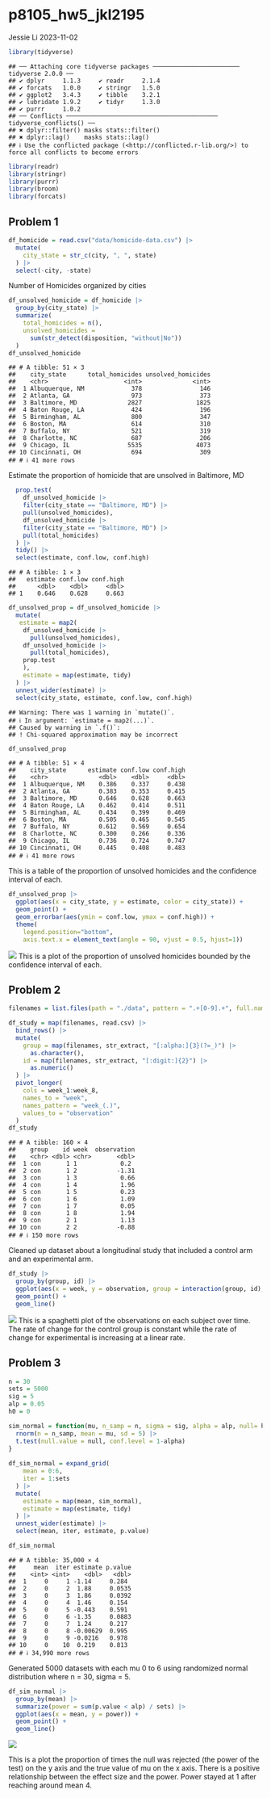 p8105_hw5_jkl2195
================
Jessie Li
2023-11-02

``` r
library(tidyverse)
```

    ## ── Attaching core tidyverse packages ──────────────────────── tidyverse 2.0.0 ──
    ## ✔ dplyr     1.1.3     ✔ readr     2.1.4
    ## ✔ forcats   1.0.0     ✔ stringr   1.5.0
    ## ✔ ggplot2   3.4.3     ✔ tibble    3.2.1
    ## ✔ lubridate 1.9.2     ✔ tidyr     1.3.0
    ## ✔ purrr     1.0.2     
    ## ── Conflicts ────────────────────────────────────────── tidyverse_conflicts() ──
    ## ✖ dplyr::filter() masks stats::filter()
    ## ✖ dplyr::lag()    masks stats::lag()
    ## ℹ Use the conflicted package (<http://conflicted.r-lib.org/>) to force all conflicts to become errors

``` r
library(readr)
library(stringr)
library(purrr)
library(broom)
library(forcats)
```

## Problem 1

``` r
df_homicide = read.csv("data/homicide-data.csv") |>
  mutate(
    city_state = str_c(city, ", ", state)
  ) |>
  select(-city, -state)
```

Number of Homicides organized by cities

``` r
df_unsolved_homicide = df_homicide |>
  group_by(city_state) |>
  summarize(
    total_homicides = n(), 
    unsolved_homicides = 
      sum(str_detect(disposition, "without|No"))
  )
df_unsolved_homicide
```

    ## # A tibble: 51 × 3
    ##    city_state      total_homicides unsolved_homicides
    ##    <chr>                     <int>              <int>
    ##  1 Albuquerque, NM             378                146
    ##  2 Atlanta, GA                 973                373
    ##  3 Baltimore, MD              2827               1825
    ##  4 Baton Rouge, LA             424                196
    ##  5 Birmingham, AL              800                347
    ##  6 Boston, MA                  614                310
    ##  7 Buffalo, NY                 521                319
    ##  8 Charlotte, NC               687                206
    ##  9 Chicago, IL                5535               4073
    ## 10 Cincinnati, OH              694                309
    ## # ℹ 41 more rows

Estimate the proportion of homicide that are unsolved in Baltimore, MD

``` r
  prop.test(
    df_unsolved_homicide |>
    filter(city_state == "Baltimore, MD") |> 
    pull(unsolved_homicides),
    df_unsolved_homicide |>
    filter(city_state == "Baltimore, MD") |> 
    pull(total_homicides)
  ) |>
  tidy() |>
  select(estimate, conf.low, conf.high)
```

    ## # A tibble: 1 × 3
    ##   estimate conf.low conf.high
    ##      <dbl>    <dbl>     <dbl>
    ## 1    0.646    0.628     0.663

``` r
df_unsolved_prop = df_unsolved_homicide |>
  mutate(
   estimate = map2(
    df_unsolved_homicide |>
      pull(unsolved_homicides),
    df_unsolved_homicide |>
      pull(total_homicides),
    prop.test
    ),
    estimate = map(estimate, tidy)
  ) |>
  unnest_wider(estimate) |>
  select(city_state, estimate, conf.low, conf.high)
```

    ## Warning: There was 1 warning in `mutate()`.
    ## ℹ In argument: `estimate = map2(...)`.
    ## Caused by warning in `.f()`:
    ## ! Chi-squared approximation may be incorrect

``` r
df_unsolved_prop
```

    ## # A tibble: 51 × 4
    ##    city_state      estimate conf.low conf.high
    ##    <chr>              <dbl>    <dbl>     <dbl>
    ##  1 Albuquerque, NM    0.386    0.337     0.438
    ##  2 Atlanta, GA        0.383    0.353     0.415
    ##  3 Baltimore, MD      0.646    0.628     0.663
    ##  4 Baton Rouge, LA    0.462    0.414     0.511
    ##  5 Birmingham, AL     0.434    0.399     0.469
    ##  6 Boston, MA         0.505    0.465     0.545
    ##  7 Buffalo, NY        0.612    0.569     0.654
    ##  8 Charlotte, NC      0.300    0.266     0.336
    ##  9 Chicago, IL        0.736    0.724     0.747
    ## 10 Cincinnati, OH     0.445    0.408     0.483
    ## # ℹ 41 more rows

This is a table of the proportion of unsolved homicides and the
confidence interval of each.

``` r
df_unsolved_prop |>
  ggplot(aes(x = city_state, y = estimate, color = city_state)) +
  geom_point() +
  geom_errorbar(aes(ymin = conf.low, ymax = conf.high)) +
  theme(
    legend.position="bottom", 
    axis.text.x = element_text(angle = 90, vjust = 0.5, hjust=1))
```

![](p8105_hw5_jkl2195_files/figure-gfm/unnamed-chunk-6-1.png)<!-- -->
This is a plot of the proportion of unsolved homicides bounded by the
confidence interval of each.

## Problem 2

``` r
filenames = list.files(path = "./data", pattern = ".+[0-9].+", full.names = TRUE)

df_study = map(filenames, read.csv) |>
  bind_rows() |>
  mutate(
    group = map(filenames, str_extract, "[:alpha:]{3}(?=_)") |>
      as.character(),
    id = map(filenames, str_extract, "[:digit:]{2}") |> 
      as.numeric()
  ) |>
  pivot_longer(
    cols = week_1:week_8,
    names_to = "week",
    names_pattern = "week_(.)",
    values_to = "observation"
  )
df_study
```

    ## # A tibble: 160 × 4
    ##    group    id week  observation
    ##    <chr> <dbl> <chr>       <dbl>
    ##  1 con       1 1            0.2 
    ##  2 con       1 2           -1.31
    ##  3 con       1 3            0.66
    ##  4 con       1 4            1.96
    ##  5 con       1 5            0.23
    ##  6 con       1 6            1.09
    ##  7 con       1 7            0.05
    ##  8 con       1 8            1.94
    ##  9 con       2 1            1.13
    ## 10 con       2 2           -0.88
    ## # ℹ 150 more rows

Cleaned up dataset about a longitudinal study that included a control
arm and an experimental arm.

``` r
df_study |>
  group_by(group, id) |>
  ggplot(aes(x = week, y = observation, group = interaction(group, id), color = group)) +
  geom_point() + 
  geom_line()
```

![](p8105_hw5_jkl2195_files/figure-gfm/unnamed-chunk-8-1.png)<!-- -->
This is a spaghetti plot of the observations on each subject over time.
The rate of change for the control group is constant while the rate of
change for experimental is increasing at a linear rate.

## Problem 3

``` r
n = 30
sets = 5000
sig = 5
alp = 0.05
h0 = 0

sim_normal = function(mu, n_samp = n, sigma = sig, alpha = alp, null= h0){
  rnorm(n = n_samp, mean = mu, sd = 5) |> 
  t.test(null.value = null, conf.level = 1-alpha)
}
 
df_sim_normal = expand_grid(
    mean = 0:6,
    iter = 1:sets
  ) |>
  mutate(
    estimate = map(mean, sim_normal),
    estimate = map(estimate, tidy)
  ) |>
  unnest_wider(estimate) |>
  select(mean, iter, estimate, p.value)

df_sim_normal
```

    ## # A tibble: 35,000 × 4
    ##     mean  iter estimate p.value
    ##    <int> <int>    <dbl>   <dbl>
    ##  1     0     1 -1.14     0.284 
    ##  2     0     2  1.88     0.0535
    ##  3     0     3  1.86     0.0392
    ##  4     0     4  1.46     0.154 
    ##  5     0     5 -0.443    0.591 
    ##  6     0     6 -1.35     0.0883
    ##  7     0     7  1.24     0.217 
    ##  8     0     8 -0.00629  0.995 
    ##  9     0     9 -0.0216   0.978 
    ## 10     0    10  0.219    0.813 
    ## # ℹ 34,990 more rows

Generated 5000 datasets with each mu 0 to 6 using randomized normal
distribution where n = 30, sigma = 5.

``` r
df_sim_normal |>
  group_by(mean) |>
  summarize(power = sum(p.value < alp) / sets) |>
  ggplot(aes(x = mean, y = power)) +
  geom_point() +
  geom_line()
```

![](p8105_hw5_jkl2195_files/figure-gfm/unnamed-chunk-10-1.png)<!-- -->

This is a plot the proportion of times the null was rejected (the power
of the test) on the y axis and the true value of mu on the x axis. There
is a positive relationship between the effect size and the power. Power
stayed at 1 after reaching around mean 4.
